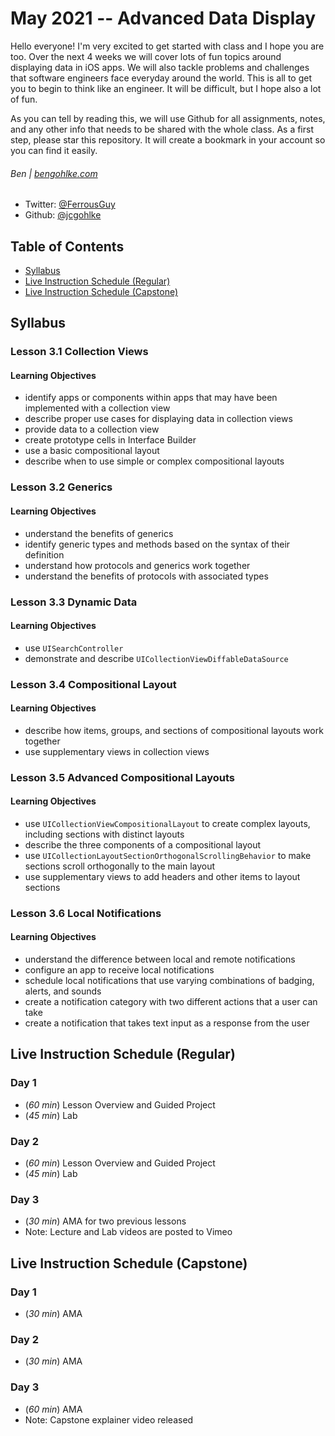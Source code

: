 # May 2021 -- Advanced Data Display

Hello everyone! I'm very excited to get started with class and I hope you are too. Over the next 4 weeks we will cover lots of fun topics around displaying data in iOS apps. We will also tackle problems and challenges that software engineers face everyday around the world. This is all to get you to begin to think like an engineer. It will be difficult, but I hope also a lot of fun.

As you can tell by reading this, we will use Github for all assignments, notes, and any other info that needs to be shared with the whole class. As a first step, please star this repository. It will create a bookmark in your account so you can find it easily.

###### Ben | [bengohlke.com](http://www.bengohlke.com)

* Twitter: [@FerrousGuy](http://www.twitter.com/FerrousGuy)
* Github: [@jcgohlke](http://www.github.com/jcgohlke)

## Table of Contents
* [Syllabus](https://github.com/jcgohlke/May21--advanced-data-display#syllabus)
* [Live Instruction Schedule (Regular)](https://github.com/jcgohlke/May21--advanced-data-display#live-instruction-schedule-regular)
* [Live Instruction Schedule (Capstone)](https://github.com/jcgohlke/May21--advanced-data-display#live-instruction-schedule-capstone)

## Syllabus

### Lesson 3.1 Collection Views
#### Learning Objectives
* identify apps or components within apps that may have been implemented with a collection view
* describe proper use cases for displaying data in collection views
* provide data to a collection view
* create prototype cells in Interface Builder
* use a basic compositional layout
* describe when to use simple or complex compositional layouts

### Lesson 3.2 Generics
#### Learning Objectives
* understand the benefits of generics
* identify generic types and methods based on the syntax of their definition
* understand how protocols and generics work together
* understand the benefits of protocols with associated types

### Lesson 3.3 Dynamic Data
#### Learning Objectives
* use `UISearchController`
* demonstrate and describe `UICollectionViewDiffableDataSource`

### Lesson 3.4 Compositional Layout
#### Learning Objectives
* describe how items, groups, and sections of compositional layouts work together
* use supplementary views in collection views

### Lesson 3.5 Advanced Compositional Layouts
#### Learning Objectives
* use `UICollectionViewCompositionalLayout` to create complex layouts, including sections with distinct layouts
* describe the three components of a compositional layout
* use `UICollectionLayoutSectionOrthogonalScrollingBehavior` to make sections scroll orthogonally to the main layout
* use supplementary views to add headers and other items to layout sections

### Lesson 3.6 Local Notifications
#### Learning Objectives
* understand the difference between local and remote notifications
* configure an app to receive local notifications
* schedule local notifications that use varying combinations of badging, alerts, and sounds
* create a notification category with two different actions that a user can take
* create a notification that takes text input as a response from the user

## Live Instruction Schedule (Regular)
### Day 1
* (_60 min_) Lesson Overview and Guided Project
* (_45 min_) Lab

### Day 2
* (_60 min_) Lesson Overview and Guided Project
* (_45 min_) Lab

### Day 3
* (_30 min_) AMA for two previous lessons
* Note: Lecture and Lab videos are posted to Vimeo

## Live Instruction Schedule (Capstone)
### Day 1
* (_30 min_) AMA

### Day 2
* (_30 min_) AMA

### Day 3
* (_60 min_) AMA
* Note: Capstone explainer video released
